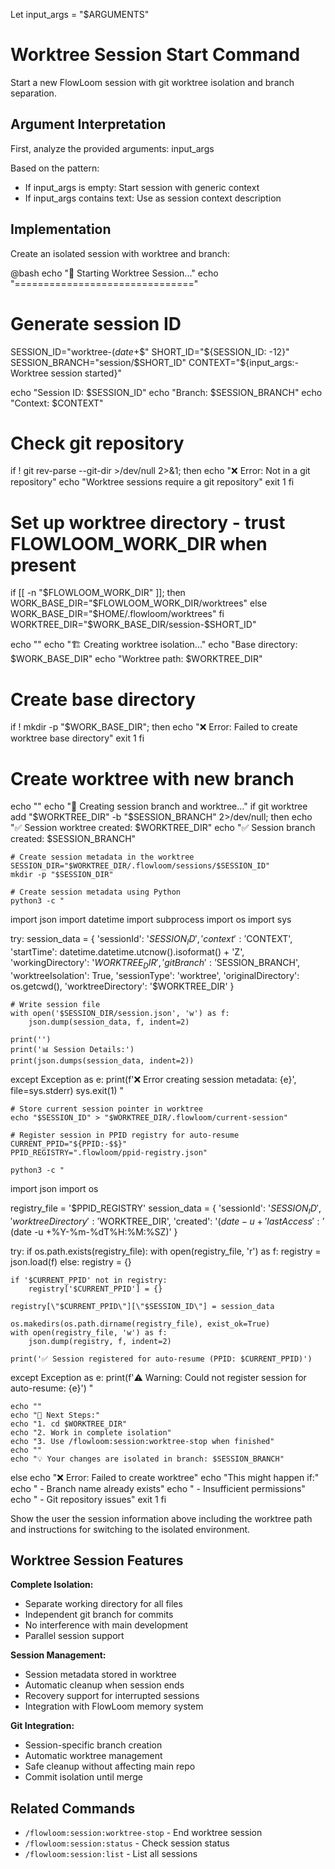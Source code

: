 Let input_args = "$ARGUMENTS"

# Worktree Session Start Command

Start a new FlowLoom session with git worktree isolation and branch separation.

## Argument Interpretation
First, analyze the provided arguments: input_args

Based on the pattern:
- If input_args is empty: Start session with generic context
- If input_args contains text: Use as session context description

## Implementation

Create an isolated session with worktree and branch:

@bash
echo "🚀 Starting Worktree Session..."
echo "==============================="

# Generate session ID
SESSION_ID="worktree-$(date +%Y%m%d-%H%M%S)-$$"
SHORT_ID="${SESSION_ID: -12}"
SESSION_BRANCH="session/$SHORT_ID"
CONTEXT="${input_args:-Worktree session started}"

echo "Session ID: $SESSION_ID"
echo "Branch: $SESSION_BRANCH"
echo "Context: $CONTEXT"

# Check git repository
if ! git rev-parse --git-dir >/dev/null 2>&1; then
    echo "❌ Error: Not in a git repository"
    echo "Worktree sessions require a git repository"
    exit 1
fi

# Set up worktree directory - trust FLOWLOOM_WORK_DIR when present
if [[ -n "$FLOWLOOM_WORK_DIR" ]]; then
    WORK_BASE_DIR="$FLOWLOOM_WORK_DIR/worktrees"
else
    WORK_BASE_DIR="$HOME/.flowloom/worktrees"
fi
WORKTREE_DIR="$WORK_BASE_DIR/session-$SHORT_ID"

echo ""
echo "🏗️  Creating worktree isolation..."
echo "Base directory: $WORK_BASE_DIR"
echo "Worktree path: $WORKTREE_DIR"

# Create base directory
if ! mkdir -p "$WORK_BASE_DIR"; then
    echo "❌ Error: Failed to create worktree base directory"
    exit 1
fi

# Create worktree with new branch
echo ""
echo "📝 Creating session branch and worktree..."
if git worktree add "$WORKTREE_DIR" -b "$SESSION_BRANCH" 2>/dev/null; then
    echo "✅ Session worktree created: $WORKTREE_DIR"
    echo "✅ Session branch created: $SESSION_BRANCH"
    
    # Create session metadata in the worktree
    SESSION_DIR="$WORKTREE_DIR/.flowloom/sessions/$SESSION_ID"
    mkdir -p "$SESSION_DIR"
    
    # Create session metadata using Python
    python3 -c "
import json
import datetime
import subprocess
import os
import sys

try:
    session_data = {
        'sessionId': '$SESSION_ID',
        'context': '$CONTEXT',
        'startTime': datetime.datetime.utcnow().isoformat() + 'Z',
        'workingDirectory': '$WORKTREE_DIR',
        'gitBranch': '$SESSION_BRANCH',
        'worktreeIsolation': True,
        'sessionType': 'worktree',
        'originalDirectory': os.getcwd(),
        'worktreeDirectory': '$WORKTREE_DIR'
    }
    
    # Write session file
    with open('$SESSION_DIR/session.json', 'w') as f:
        json.dump(session_data, f, indent=2)
    
    print('')
    print('📊 Session Details:')
    print(json.dumps(session_data, indent=2))
    
except Exception as e:
    print(f'❌ Error creating session metadata: {e}', file=sys.stderr)
    sys.exit(1)
"
    
    # Store current session pointer in worktree
    echo "$SESSION_ID" > "$WORKTREE_DIR/.flowloom/current-session"
    
    # Register session in PPID registry for auto-resume
    CURRENT_PPID="${PPID:-$$}"
    PPID_REGISTRY=".flowloom/ppid-registry.json"
    
    python3 -c "
import json
import os

registry_file = '$PPID_REGISTRY'
session_data = {
    'sessionId': '$SESSION_ID',
    'worktreeDirectory': '$WORKTREE_DIR',
    'created': '$(date -u +%Y-%m-%dT%H:%M:%SZ)',
    'lastAccess': '$(date -u +%Y-%m-%dT%H:%M:%SZ)'
}

try:
    if os.path.exists(registry_file):
        with open(registry_file, 'r') as f:
            registry = json.load(f)
    else:
        registry = {}
    
    if '$CURRENT_PPID' not in registry:
        registry['$CURRENT_PPID'] = {}
    
    registry[\"$CURRENT_PPID\"][\"$SESSION_ID\"] = session_data
    
    os.makedirs(os.path.dirname(registry_file), exist_ok=True)
    with open(registry_file, 'w') as f:
        json.dump(registry, f, indent=2)
    
    print('✅ Session registered for auto-resume (PPID: $CURRENT_PPID)')
        
except Exception as e:
    print(f'⚠️  Warning: Could not register session for auto-resume: {e}')
"
    
    echo ""
    echo "🎯 Next Steps:"
    echo "1. cd $WORKTREE_DIR"
    echo "2. Work in complete isolation"
    echo "3. Use /flowloom:session:worktree-stop when finished"
    echo ""
    echo "💡 Your changes are isolated in branch: $SESSION_BRANCH"
    
else
    echo "❌ Error: Failed to create worktree"
    echo "This might happen if:"
    echo "  - Branch name already exists"
    echo "  - Insufficient permissions"
    echo "  - Git repository issues"
    exit 1
fi

Show the user the session information above including the worktree path and instructions for switching to the isolated environment.

## Worktree Session Features

**Complete Isolation:**
- Separate working directory for all files
- Independent git branch for commits
- No interference with main development
- Parallel session support

**Session Management:**
- Session metadata stored in worktree
- Automatic cleanup when session ends
- Recovery support for interrupted sessions
- Integration with FlowLoom memory system

**Git Integration:**
- Session-specific branch creation
- Automatic worktree management
- Safe cleanup without affecting main repo
- Commit isolation until merge

## Related Commands
- `/flowloom:session:worktree-stop` - End worktree session
- `/flowloom:session:status` - Check session status
- `/flowloom:session:list` - List all sessions